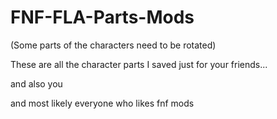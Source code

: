 # FNF-FLA-Parts-Mods


(Some parts of the characters need to be rotated)

These are all the character parts I saved just for your friends...








and also you









and most likely everyone who likes fnf mods
